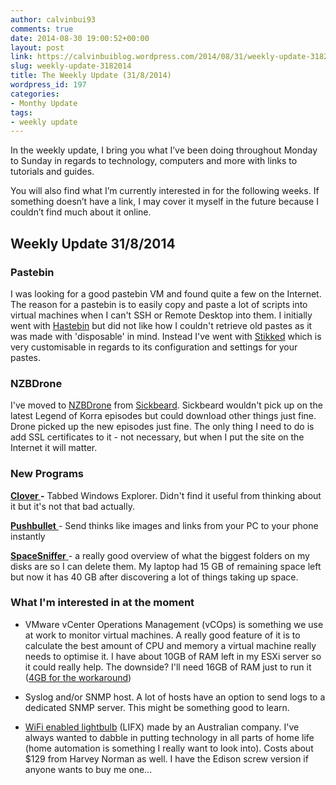 ```yaml
---
author: calvinbui93
comments: true
date: 2014-08-30 19:00:52+00:00
layout: post
link: https://calvinbuiblog.wordpress.com/2014/08/31/weekly-update-3182014/
slug: weekly-update-3182014
title: The Weekly Update (31/8/2014)
wordpress_id: 197
categories:
- Monthy Update
tags:
- weekly update
---
```


In the weekly update, I bring you what I’ve been doing throughout Monday to Sunday in regards to technology, computers and more with links to tutorials and guides.

You will also find what I’m currently interested in for the following weeks. If something doesn’t have a link, I may cover it myself in the future because I couldn’t find much about it online.

<!-- more -->


## Weekly Update 31/8/2014




### Pastebin


I was looking for a good pastebin VM and found quite a few on the Internet. The reason for a pastebin is to easily copy and paste a lot of scripts into virtual machines when I can't SSH or Remote Desktop into them. I initially went with [Hastebin](hastebin.com) but did not like how I couldn't retrieve old pastes as it was made with 'disposable' in mind. Instead I've went with [Stikked](https://github.com/claudehohl/Stikked) which is very customisable in regards to its configuration and settings for your pastes.


### NZBDrone


I've moved to [NZBDrone](http://nzbdrone.com/) from [Sickbeard](http://sickbeard.com/). Sickbeard wouldn't pick up on the latest Legend of Korra episodes but could download other things just fine. Drone picked up the new episodes just fine. The only thing I need to do is add SSL certificates to it - not necessary, but when I put the site on the Internet it will matter.


### New Programs


**[Clover ](http://ejie.me/)-** Tabbed Windows Explorer. Didn't find it useful from thinking about it but it's not that bad actually.

[**Pushbullet** ](https://www.pushbullet.com/)- Send thinks like images and links from your PC to your phone instantly

[**SpaceSniffer** ](http://www.uderzo.it/main_products/space_sniffer/)- a really good overview of what the biggest folders on my disks are so I can delete them. My laptop had 15 GB of remaining space left but now it has 40 GB after discovering a lot of things taking up space.


### What I'm interested in at the moment





	
  * VMware vCenter Operations Management (vCOps) is something we use at work to monitor virtual machines. A really good feature of it is to calculate the best amount of CPU and memory a virtual machine really needs to optimise it. I have about 10GB of RAM left in my ESXi server so it could really help. The downside? I'll need 16GB of RAM just to run it ([4GB for the workaround](http://www.definit.co.uk/2014/01/installing-vcops-5-8-in-the-definit-lab-4gb-ram-and-2-vcpu/))

	
  * Syslog and/or SNMP host. A lot of hosts have an option to send logs to a dedicated SNMP server. This might be something good to learn.

	
  * [WiFi enabled lightbulb](http://au.lifx.co/) (LIFX) made by an Australian company. I've always wanted to dabble in putting technology in all parts of home life (home automation is something I really want to look into). Costs about $129 from Harvey Norman as well. I have the Edison screw version if anyone wants to buy me one...


